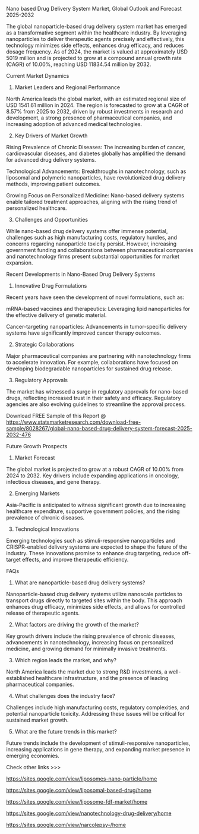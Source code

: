 Nano based Drug Delivery System Market, Global Outlook and Forecast 2025-2032

The global nanoparticle-based drug delivery system market has emerged as a transformative segment within the healthcare industry. By leveraging nanoparticles to deliver therapeutic agents precisely and effectively, this technology minimizes side effects, enhances drug efficacy, and reduces dosage frequency. As of 2024, the market is valued at approximately USD 5019 million and is projected to grow at a compound annual growth rate (CAGR) of 10.00%, reaching USD 11834.54 million by 2032.

Current Market Dynamics
1. Market Leaders and Regional Performance

North America leads the global market, with an estimated regional size of USD 1541.61 million in 2024. The region is forecasted to grow at a CAGR of 8.57% from 2025 to 2032, driven by robust investments in research and development, a strong presence of pharmaceutical companies, and increasing adoption of advanced medical technologies.

2. Key Drivers of Market Growth

Rising Prevalence of Chronic Diseases: The increasing burden of cancer, cardiovascular diseases, and diabetes globally has amplified the demand for advanced drug delivery systems.

Technological Advancements: Breakthroughs in nanotechnology, such as liposomal and polymeric nanoparticles, have revolutionized drug delivery methods, improving patient outcomes.

Growing Focus on Personalized Medicine: Nano-based delivery systems enable tailored treatment approaches, aligning with the rising trend of personalized healthcare.

3. Challenges and Opportunities

While nano-based drug delivery systems offer immense potential, challenges such as high manufacturing costs, regulatory hurdles, and concerns regarding nanoparticle toxicity persist. However, increasing government funding and collaborations between pharmaceutical companies and nanotechnology firms present substantial opportunities for market expansion.

Recent Developments in Nano-Based Drug Delivery Systems
1. Innovative Drug Formulations

Recent years have seen the development of novel formulations, such as:

mRNA-based vaccines and therapeutics: Leveraging lipid nanoparticles for the effective delivery of genetic material.

Cancer-targeting nanoparticles: Advancements in tumor-specific delivery systems have significantly improved cancer therapy outcomes.

2. Strategic Collaborations

Major pharmaceutical companies are partnering with nanotechnology firms to accelerate innovation. For example, collaborations have focused on developing biodegradable nanoparticles for sustained drug release.

3. Regulatory Approvals

The market has witnessed a surge in regulatory approvals for nano-based drugs, reflecting increased trust in their safety and efficacy. Regulatory agencies are also evolving guidelines to streamline the approval process.

Download FREE Sample of this Report @ https://www.statsmarketresearch.com/download-free-sample/8028267/global-nano-based-drug-delivery-system-forecast-2025-2032-476 

Future Growth Prospects
1. Market Forecast

The global market is projected to grow at a robust CAGR of 10.00% from 2024 to 2032. Key drivers include expanding applications in oncology, infectious diseases, and gene therapy.

2. Emerging Markets

Asia-Pacific is anticipated to witness significant growth due to increasing healthcare expenditure, supportive government policies, and the rising prevalence of chronic diseases.

3. Technological Innovations

Emerging technologies such as stimuli-responsive nanoparticles and CRISPR-enabled delivery systems are expected to shape the future of the industry. These innovations promise to enhance drug targeting, reduce off-target effects, and improve therapeutic efficiency.

FAQs
1. What are nanoparticle-based drug delivery systems?

Nanoparticle-based drug delivery systems utilize nanoscale particles to transport drugs directly to targeted sites within the body. This approach enhances drug efficacy, minimizes side effects, and allows for controlled release of therapeutic agents.

2. What factors are driving the growth of the market?

Key growth drivers include the rising prevalence of chronic diseases, advancements in nanotechnology, increasing focus on personalized medicine, and growing demand for minimally invasive treatments.

3. Which region leads the market, and why?

North America leads the market due to strong R&D investments, a well-established healthcare infrastructure, and the presence of leading pharmaceutical companies.

4. What challenges does the industry face?

Challenges include high manufacturing costs, regulatory complexities, and potential nanoparticle toxicity. Addressing these issues will be critical for sustained market growth.

5. What are the future trends in this market?

Future trends include the development of stimuli-responsive nanoparticles, increasing applications in gene therapy, and expanding market presence in emerging economies.

Check other links >>>

https://sites.google.com/view/liposomes-nano-particle/home			

https://sites.google.com/view/liposomal-based-drug/home			

https://sites.google.com/view/liposome-fdf-market/home			

https://sites.google.com/view/nanotechnology-drug-delivery/home			

https://sites.google.com/view/narcolepsy-/home			
